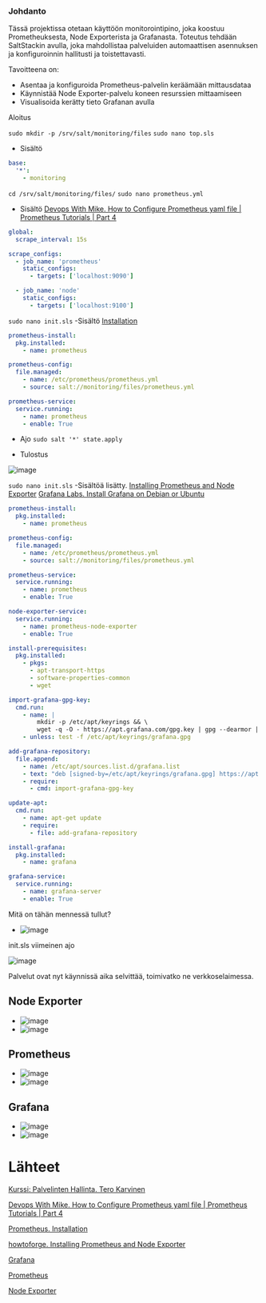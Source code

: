 ### Johdanto

Tässä projektissa otetaan käyttöön monitorointipino, joka koostuu Prometheuksesta, Node Exporterista ja Grafanasta. Toteutus tehdään SaltStackin avulla, joka mahdollistaa palveluiden automaattisen asennuksen ja konfiguroinnin hallitusti ja toistettavasti.

Tavoitteena on:
- Asentaa ja konfiguroida Prometheus-palvelin keräämään mittausdataa
- Käynnistää Node Exporter-palvelu koneen resurssien mittaamiseen
- Visualisoida kerätty tieto Grafanan avulla


Aloitus

`sudo mkdir -p /srv/salt/monitoring/files`
`sudo nano top.sls`
- Sisältö
```yaml
base:
  '*':
    - monitoring
```

`cd /srv/salt/monitoring/files/`
`sudo nano prometheus.yml`
- Sisältö [Devops With Mike. How to Configure Prometheus yaml file | Prometheus Tutorials | Part 4](https://youtu.be/BD4I09F9jxU?t=190)

```yaml
global:
  scrape_interval: 15s

scrape_configs:
  - job_name: 'prometheus'
    static_configs:
      - targets: ['localhost:9090']

  - job_name: 'node'
    static_configs:
      - targets: ['localhost:9100']
```


`sudo nano init.sls`
-Sisältö [Installation](https://prometheus.io/docs/prometheus/latest/installation/)
```yaml
prometheus-install:
  pkg.installed:
    - name: prometheus

prometheus-config:
  file.managed:
    - name: /etc/prometheus/prometheus.yml
    - source: salt://monitoring/files/prometheus.yml

prometheus-service:
  service.running:
    - name: prometheus
    - enable: True
```

- Ajo `sudo salt '*' state.apply`

- Tulostus
  
![image](https://github.com/user-attachments/assets/e8981a0c-9572-4405-9eae-a5b7839aa09d)





`sudo nano init.sls`
-Sisältöä lisätty. 
[Installing Prometheus and Node Exporter](https://www.howtoforge.com/how-to-install-prometheus-and-node-exporter-on-debian-12/#:~:text=the%20Prometheus%20server.-,Installing%20Prometheus%20and%20Node%20Exporter,-Prometheus%20is%20an)
[Grafana Labs. Install Grafana on Debian or Ubuntu](https://grafana.com/docs/grafana/latest/setup-grafana/installation/debian/)
```yaml
prometheus-install:
  pkg.installed:
    - name: prometheus

prometheus-config:
  file.managed:
    - name: /etc/prometheus/prometheus.yml
    - source: salt://monitoring/files/prometheus.yml

prometheus-service:
  service.running:
    - name: prometheus
    - enable: True

node-exporter-service:
  service.running:
    - name: prometheus-node-exporter
    - enable: True

install-prerequisites:
  pkg.installed:
    - pkgs:
      - apt-transport-https
      - software-properties-common
      - wget

import-grafana-gpg-key:
  cmd.run:
    - name: |
        mkdir -p /etc/apt/keyrings && \
        wget -q -O - https://apt.grafana.com/gpg.key | gpg --dearmor | sudo tee /etc/apt/keyrings/grafana.gpg > /dev/null
    - unless: test -f /etc/apt/keyrings/grafana.gpg

add-grafana-repository:
  file.append:
    - name: /etc/apt/sources.list.d/grafana.list
    - text: "deb [signed-by=/etc/apt/keyrings/grafana.gpg] https://apt.grafana.com stable main"
    - require:
      - cmd: import-grafana-gpg-key

update-apt:
  cmd.run:
    - name: apt-get update
    - require:
      - file: add-grafana-repository

install-grafana:
  pkg.installed:
    - name: grafana

grafana-service:
  service.running:
    - name: grafana-server
    - enable: True
```

Mitä on tähän mennessä tullut?
- ![image](https://github.com/user-attachments/assets/435ea4a0-5e2b-4057-9e4c-e2aa825aa8dd)

init.sls viimeinen ajo 

![image](https://github.com/user-attachments/assets/4551b29e-99de-4cb0-844d-d7378171cbc1)



Palvelut ovat nyt käynnissä aika selvittää, toimivatko ne verkkoselaimessa.

## Node Exporter
- ![image](https://github.com/user-attachments/assets/111a155f-fa91-44c6-9646-0d6c884f3ca5)
- ![image](https://github.com/user-attachments/assets/d684c122-9592-47ef-8195-103844fe1347)

## Prometheus
- ![image](https://github.com/user-attachments/assets/041203a5-f039-447d-a9ea-19c1d5cf1158)
- ![image](https://github.com/user-attachments/assets/ab49a18f-3985-4138-9310-c46ae12847e4)

## Grafana
- ![image](https://github.com/user-attachments/assets/55ff236c-7b89-4f66-a347-a310d4c682f8)
- ![image](https://github.com/user-attachments/assets/481867c2-b373-4ddf-9e84-127062c96dfd)


# Lähteet

[Kurssi: Palvelinten Hallinta. Tero Karvinen](https://terokarvinen.com/palvelinten-hallinta/)

[Devops With Mike. How to Configure Prometheus yaml file | Prometheus Tutorials | Part 4](https://www.youtube.com/watch?v=BD4I09F9jxU&t=190s&ab_channel=DevopsWithMike)

[Prometheus. Installation](https://prometheus.io/docs/prometheus/latest/installation/)

[howtoforge. Installing Prometheus and Node Exporter](https://www.howtoforge.com/how-to-install-prometheus-and-node-exporter-on-debian-12/#:~:text=the%20Prometheus%20server.-,Installing%20Prometheus%20and%20Node%20Exporter,-Prometheus%20is%20an)

[Grafana](https://grafana.com/)

[Prometheus](https://prometheus.io/)

[Node Exporter](https://prometheus.io/docs/guides/node-exporter/)
